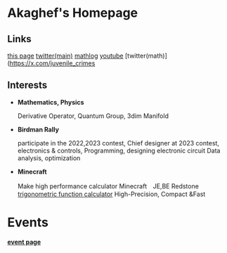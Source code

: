 # Akaghef's Homepage


## Links
  [this page](https://akaghef.github.io/)
  [twitter(main)](https://x.com/AkaGhef)
  [mathlog](https://mathlog.info/users/463)
  [youtube](https://www.youtube.com/@akaghef)
  [twitter(math)](https://x.com/juvenile_crimes
## Interests
  - **Mathematics, Physics**
    
    Derivative Operator, Quantum Group, 3dim Manifold
    
  - **Birdman Rally**
    
    participate in the 2022,2023 contest, Chief designer at 2023 contest, 
    electronics & controls, Programming, designing electronic circuit
    Data analysis, optimization
    
  - **Minecraft**
    
    Make high performance calculator Minecraft　JE,BE Redstone  
    [trigonometric function calculator](https://www.youtube.com/watch?v=k6dFtVdtbHQ)
     High-Precision, Compact &Fast
    
# Events
  [**event page**](https://akaghef.github.io/EventsTalks.html)

 

 
 
